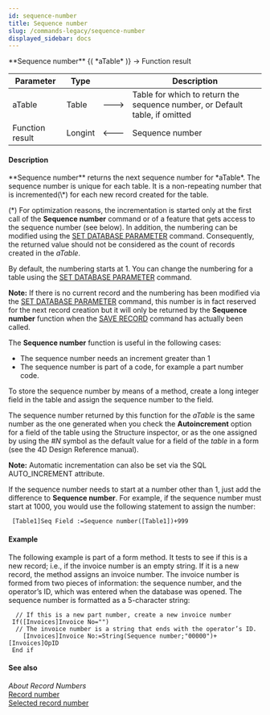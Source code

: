 ```yaml
---
id: sequence-number
title: Sequence number
slug: /commands-legacy/sequence-number
displayed_sidebar: docs
---
```


<!--REF #_command_.Sequence number.Syntax-->**Sequence number** {( *aTable* )} -> Function result<!-- END REF-->
<!--REF #_command_.Sequence number.Params-->
| Parameter | Type |  | Description |
| --- | --- | --- | --- |
| aTable | Table | &#x1F852; | Table for which to return the sequence number, or Default table, if omitted |
| Function result | Longint | &#x1F850; | Sequence number |

<!-- END REF-->

#### Description 

<!--REF #_command_.Sequence number.Summary-->**Sequence number** returns the next sequence number for *aTable*.<!-- END REF--> The sequence number is unique for each table. It is a non-repeating number that is incremented(\*) for each new record created for the table.

(\*) For optimization reasons, the incrementation is started only at the first call of the **Sequence number** command or of a feature that gets access to the sequence number (see below). In addition, the numbering can be modified using the [SET DATABASE PARAMETER](set-database-parameter.md) command. Consequently, the returned value should not be considered as the count of records created in the *aTable*. 

By default, the numbering starts at 1\. You can change the numbering for a table using the [SET DATABASE PARAMETER](set-database-parameter.md) command. 

**Note:** If there is no current record and the numbering has been modified via the [SET DATABASE PARAMETER](set-database-parameter.md) command, this number is in fact reserved for the next record creation but it will only be returned by the **Sequence number** function when the [SAVE RECORD](save-record.md) command has actually been called. 

The **Sequence number** function is useful in the following cases:

* The sequence number needs an increment greater than 1
* The sequence number is part of a code, for example a part number code.

To store the sequence number by means of a method, create a long integer field in the table and assign the sequence number to the field.

The sequence number returned by this function for the *aTable* is the same number as the one generated when you check the **Autoincrement** option for a field of the table using the Structure inspector, or as the one assigned by using the *#N* symbol as the default value for a field of the *table* in a form (see the 4D Design Reference manual).

**Note:** Automatic incrementation can also be set via the SQL AUTO\_INCREMENT attribute.

If the sequence number needs to start at a number other than 1, just add the difference to **Sequence number**. For example, if the sequence number must start at 1000, you would use the following statement to assign the number:

```4d
 [Table1]Seq Field :=Sequence number([Table1])+999
```

#### Example 

The following example is part of a form method. It tests to see if this is a new record; i.e., if the invoice number is an empty string. If it is a new record, the method assigns an invoice number. The invoice number is formed from two pieces of information: the sequence number, and the operator’s ID, which was entered when the database was opened. The sequence number is formatted as a 5-character string:

```4d
  // If this is a new part number, create a new invoice number
 If([Invoices]Invoice No="")
  // The invoice number is a string that ends with the operator’s ID.
    [Invoices]Invoice No:=String(Sequence number;"00000")+[Invoices]OpID
 End if
```

#### See also 

*About Record Numbers*  
[Record number](record-number.md)  
[Selected record number](selected-record-number.md)  